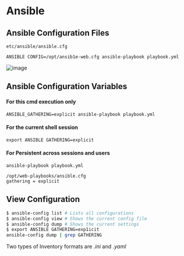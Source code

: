 # Ansible

## Ansible Configuration Files
`etc/ansible/ansible.cfg`

`ANSIBLE CONFIG=/opt/ansib1e-web.cfg ansible-playbook playbook.yml`

![image](https://github.com/user-attachments/assets/c39d5cb1-02a5-4a1e-955b-daf6be245bc5)

## Ansible Configuration Variables
#### For this cmd execution only
`ANSIBLE_GATHERING=explicit ansible-playbook playbook.yml`

#### For the current shell session
`export ANSIBLE GATHERING=explicit`

#### For Persistent across sessions and users
`ansible-playbook playbook.yml`

```
/opt/web-playbooks/ansible.cfg
gathering = explicit
```

## View Configuration
 ```bash
$ ansible-config list # Lists all configurations
$ ansible-config view # Shows the current config file
$ ansible-config dump # Shows the current settings
$ export ANSIBLE GATHERING=exp1icit
ansible-config dump | grep GATHERING
```

Two types of Inventory formats are *.ini* and *.yaml*

